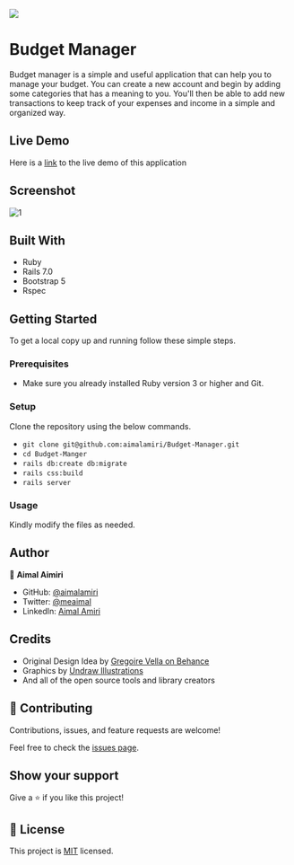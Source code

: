 ![](https://img.shields.io/badge/Microverse-blueviolet)

# Budget Manager

Budget manager is a simple and useful application that can help you to manage your budget. You can create a new account and begin by adding some categories that has a meaning to you. You'll then be able to add new transactions to keep track of your expenses and income in a simple and organized way.

## Live Demo
Here is a [link](https://pacific-oasis-54849.herokuapp.com/) to the live demo of this application

## Screenshot
![1](https://user-images.githubusercontent.com/34779928/189543692-933b582d-8d84-46a1-b2b1-a784528555b5.png)


## Built With

- Ruby
- Rails 7.0
- Bootstrap 5
- Rspec

## Getting Started

To get a local copy up and running follow these simple steps.

### Prerequisites

- Make sure you already installed Ruby version 3 or higher and Git.

### Setup

Clone the repository using the below commands.

- `git clone git@github.com:aimalamiri/Budget-Manager.git `
- `cd Budget-Manger`
- `rails db:create db:migrate`
- `rails css:build`
- `rails server`

### Usage

Kindly modify the files as needed.

## Author

👤 **Aimal Aimiri**

- GitHub: [@aimalamiri](https://github.com/aimalamiri)
- Twitter: [@meaimal](https://twitter.com/meaimal)
- LinkedIn: [Aimal Amiri](https://linkedin.com/in/aimal-amiri)

## Credits
- Original Design Idea by [Gregoire Vella on Behance](https://www.behance.net/gregoirevella)
- Graphics by [Undraw Illustrations](https://undraw.co/illustrations)
- And all of the open source tools and library creators


## 🤝 Contributing

Contributions, issues, and feature requests are welcome!

Feel free to check the [issues page](https://github.com/aimalamiri/Budget-Manager/issues).

## Show your support

Give a ⭐️ if you like this project!

## 📝 License

This project is [MIT](./MIT.md) licensed.
